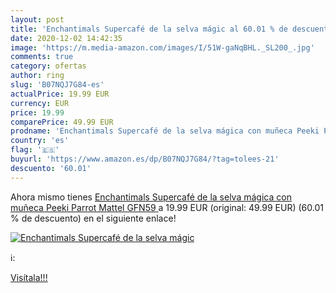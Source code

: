 ```yaml
---
layout: post
title: 'Enchantimals Supercafé de la selva mágic al 60.01 % de descuento'
date: 2020-12-02 14:42:35
image: 'https://m.media-amazon.com/images/I/51W-gaNqBHL._SL200_.jpg'
comments: true
category: ofertas
author: ring
slug: 'B07NQJ7G84-es'
actualPrice: 19.99 EUR
currency: EUR
price: 19.99
comparePrice: 49.99 EUR
prodname: 'Enchantimals Supercafé de la selva mágica con muñeca Peeki Parrot  Mattel GFN59 '
country: 'es'
flag: '🇪🇸'
buyurl: 'https://www.amazon.es/dp/B07NQJ7G84/?tag=tolees-21'
descuento: '60.01'
---
```


Ahora mismo tienes [Enchantimals Supercafé de la selva mágica con muñeca Peeki Parrot  Mattel GFN59 ](https://www.amazon.es/dp/B07NQJ7G84/?tag=tolees-21) a 19.99 EUR (original: 49.99 EUR) (60.01 %  de descuento) en el siguiente enlace!

[![Enchantimals Supercafé de la selva mágic](https://m.media-amazon.com/images/I/51W-gaNqBHL._SL200_.jpg)](https://www.amazon.es/dp/B07NQJ7G84/?tag=tolees-21)

ℹ️:


[Visítala!!!](https://www.amazon.es/dp/B07NQJ7G84/?tag=tolees-21)
